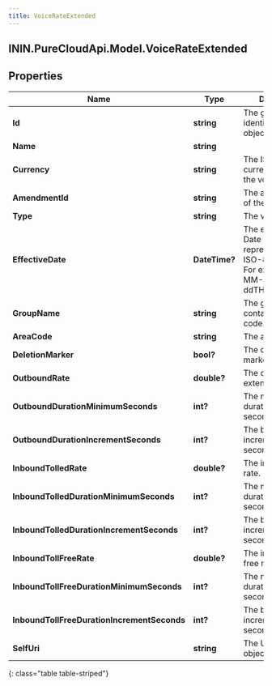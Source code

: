 ```yaml
---
title: VoiceRateExtended
---
```

## ININ.PureCloudApi.Model.VoiceRateExtended

## Properties

|Name | Type | Description | Notes|
|------------ | ------------- | ------------- | -------------|
| **Id** | **string** | The globally unique identifier for the object. | [optional] |
| **Name** | **string** |  | [optional] |
| **Currency** | **string** | The ISO 4217 currency code of the voice rate. | |
| **AmendmentId** | **string** | The amendment Id of the voice rate. | |
| **Type** | **string** | The voice rate type. | |
| **EffectiveDate** | **DateTime?** | The effective date. Date time is represented as an ISO-8601 string. For example: yyyy-MM-ddTHH:mm:ss.SSSZ | |
| **GroupName** | **string** | The group containing this area code. | |
| **AreaCode** | **string** | The area code. | |
| **DeletionMarker** | **bool?** | The deletion marker. | [default to false]|
| **OutboundRate** | **double?** | The outbound extended rate. | |
| **OutboundDurationMinimumSeconds** | **int?** | The minimum duration charged in seconds. | |
| **OutboundDurationIncrementSeconds** | **int?** | The billing duration increment in seconds. | |
| **InboundTolledRate** | **double?** | The inbound tolled rate. | |
| **InboundTolledDurationMinimumSeconds** | **int?** | The minimum duration charged in seconds. | |
| **InboundTolledDurationIncrementSeconds** | **int?** | The billing duration increment in seconds. | |
| **InboundTollFreeRate** | **double?** | The inbound toll-free rate. | |
| **InboundTollFreeDurationMinimumSeconds** | **int?** | The minimum duration charged in seconds. | |
| **InboundTollFreeDurationIncrementSeconds** | **int?** | The billing duration increment in seconds. | |
| **SelfUri** | **string** | The URI for this object | [optional] |
{: class="table table-striped"}



